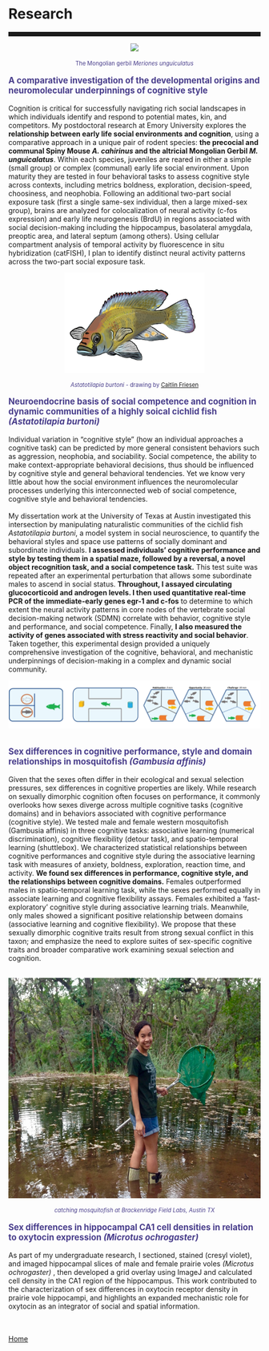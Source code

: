 <body>
		
<div class="container">
<div class="blurb">
<h1>Research</h1>
<hr style="height:9px;color:#84949B">

<p><center><img src="/images/gerbil.gif" height="200"> </center></p>
<p style="text-align:center;font-size:80%"><font color="darkslateblue"> The Mongolian gerbil <i> Meriones unguiculatus</i></font></p>

<p style="text-align:left;font-size:120%"><b><font color="darkslateblue">A comparative investigation of the developmental origins and neuromolecular underpinnings of cognitive style</font></b><br></p>

Cognition is critical for successfully navigating rich social landscapes in which individuals identify and respond to potential mates, kin, and competitors. My postdoctoral research at Emory University explores the <b>relationship between early life social environments and cognition</b>, using a comparative approach in a unique pair of rodent species: <b>the precocial and communal Spiny Mouse <i>A. cahirinus </i> and the altricial Mongolian Gerbil <i>M. unguicalatus</i></b>.  Within each species, juveniles are reared in either a simple (small group) or complex (communal) early life social environment. Upon maturity they are tested in four behavioral tasks to assess cognitive style across contexts, including metrics boldness, exploration, decision-speed, choosiness, and neophobia. Following an additional two-part social exposure task (first a single same-sex individual, then a large mixed-sex group), brains are analyzed for colocalization of neural activity (c-fos expression) and early life neurogenesis (BrdU) in regions associated with social decision-making including the hippocampus, basolateral amygdala, preoptic area, and lateral septum (among others). Using cellular compartment analysis of temporal activity by fluorescence in situ hybridization (catFISH), I plan to identify distinct neural activity patterns across the two-part social exposure task.

<p><center><img src="/images/aburtoni.png" height="200"> </center></p>

<p style="text-align:center;font-size:80%"><font color="darkslateblue"> <i>Astatotilapia burtoni</i> - drawing by <a href="https://caitlinfriesen.myportfolio.com/">Caitlin Friesen</a></font></p>

<p style="text-align:left;font-size:120%"><b><font color="darkslateblue">Neuroendocrine basis of social competence and cognition in dynamic communities of a highly soical cichlid fish <i>(Astatotilapia burtoni)</i></font></b><br></p>


Individual variation in “cognitive style” (how an individual approaches a cognitive task) can be predicted by more general consistent behaviors such as aggression, neophobia, and sociability. Social competence, the ability to make context-appropriate behavioral decisions, thus should be influenced by cognitive style and general behavioral tendencies. Yet we know very little about how the social environment influences the neuromolecular processes underlying this interconnected web of social competence, cognitive style and behavioral tendencies. <br><br> My dissertation work at the University of Texas at Austin investigated this intersection by manipulating naturalistic communities of the cichlid fish <i>Astatotilapia burtoni</i>, a model system in social neuroscience, to quantify the behavioral styles and space use patterns of socially dominant and subordinate individuals. <b>I assessed individuals’ cognitive performance and style by testing them in a spatial maze, followed by a reversal, a novel object recognition task, and a social competence task.</b> This test suite was repeated after an experimental perturbation that allows some subordinate males to ascend in social status. <b>Throughout, I assayed circulating glucocorticoid and androgen levels. I then used quantitative real-time PCR of the immediate-early genes egr-1 and c-fos</b> to determine to which extent the neural activity patterns in core nodes of the vertebrate social decision-making network (SDMN) correlate with behavior, cognitive style and performance, and social competence. Finally, <b>I also measured the activity of genes associated with stress reactivity and social behavior</b>. Taken together, this experimental design provided a uniquely comprehensive investigation of the cognitive, behavioral, and mechanistic underpinnings of decision-making in a complex and dynamic social community.

<img src="/images/assays.jpg"><br><br>

<p style="text-align:left;font-size:120%"><b><font color="darkslateblue">Sex differences in cognitive performance, style and domain relationships in mosquitofish <i>(Gambusia affinis)</i></font></b><br></p>

Given that the sexes often differ in their ecological and sexual selection pressures, sex differences in cognitive properties are likely. While research on sexually dimorphic cognition often focuses on performance, it commonly overlooks how sexes diverge across multiple cognitive tasks (cognitive domains) and in behaviors associated with cognitive performance (cognitive style). We tested male and female western mosquitofish (Gambusia affinis) in three cognitive tasks: associative learning (numerical discrimination), cognitive flexibility (detour task), and spatio-temporal learning (shuttlebox). We characterized statistical relationships between cognitive performances and cognitive style during the associative learning task with measures of anxiety, boldness, exploration, reaction time, and activity. <b>We found sex differences in performance, cognitive style, and the relationships between cognitive domains.</b> Females outperformed males in spatio-temporal learning task, while the sexes performed equally in associate learning and cognitive flexibility assays. Females exhibited a ‘fast-exploratory’ cognitive style during associative learning trials. Meanwhile, only males showed a significant positive relationship between domains (associative learning and cognitive flexibility). We propose that these sexually dimorphic cognitive traits result from strong sexual conflict in this taxon; and emphasize the need to explore suites of sex-specific cognitive traits and broader comparative work examining sexual selection and cognition.<br><br>

<p><center><img src="/images/BFL.jpg" height="440"> </center></p>
<p style="text-align:center;font-size:80%"><i><font color="darkslateblue"> catching mosquitofish at Brackenridge Field Labs, Austin TX</font></i></p>

<p style="text-align:left;font-size:120%"><b><font color="darkslateblue">Sex differences in hippocampal CA1 cell densities in relation to oxytocin expression <i>(Microtus ochrogaster)</i></font></b><br></p>
As part of my undergraduate research, I sectioned, stained (cresyl violet), and imaged hippocampal slices of male and female prairie voles <i> (Microtus ochrogaster) </i>, then developed a grid overlay using ImageJ and calculated cell density in the CA1 region of the hippocampus. This work contributed to the characterization of sex differences in oxytocin receptor density in prairie vole hippocampi, and highlights an expanded mechanistic role for oxytocin as an integrator of social and spatial information. <br>


	
<br><br><a href="../">Home</a>
